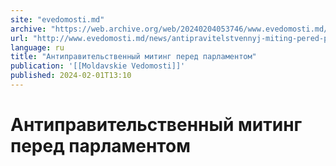 ```yaml
---
site: "evedomosti.md"
archive: "https://web.archive.org/web/20240204053746/www.evedomosti.md/news/antipravitelstvennyj-miting-pered-parlamentom"
url: "http://www.evedomosti.md/news/antipravitelstvennyj-miting-pered-parlamentom"
language: ru
title: "Антиправительственный митинг перед парламентом"
publication: '[[Moldavskie Vedomosti]]'
published: 2024-02-01T13:10
---
```


# Антиправительственный митинг перед парламентом

